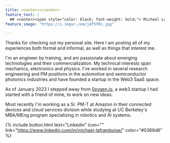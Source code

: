 ```yaml
---
title: <center></center>
feature_text: |
  ## <center><span style="color: black; font-weight: bold;"> Michael LaFramboise </span></center>
feature_image: "https://i.imgur.com/j4T5YRs.jpg"

---
```


Thanks for checking out my personal site. Here I am posting all of my experiences both formal and informal, as well as things that interest me. 

I'm an engineer by training, and am passionate about emerging technologies and their commercialization. My technical interests span mechanics, electronics and physics. I've worked in several research engineering and PM positions in the automotive and semiconductor photonics industries and have founded a startup in the Web3 SaaS space.  

As of January 2023 I stepped away from [0xygen.io](https://www.0xygen.io/), a web3 startup I had started with a friend of mine, to work on new ideas.

Most recently I'm working as a Sr. PM-T at Amazon in their connected devices and cloud services division while studying at UC Berkeley's MBA/MEng program specializing in robotics and AI systems.



{% include button.html text="Linkedin" icon="" link="https://www.linkedin.com/in/michael-laframboise/" color="#0366d6" %} 




